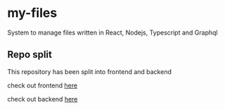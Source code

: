 # my-files

System to manage files written in React, Nodejs, Typescript and Graphql

## Repo split

This repository has been split into frontend and backend

check out frontend [here](https://github.com/Tibz-Dankan/my-files-frontend)

check out backend [here](https://github.com/Tibz-Dankan/my-files-backend)
